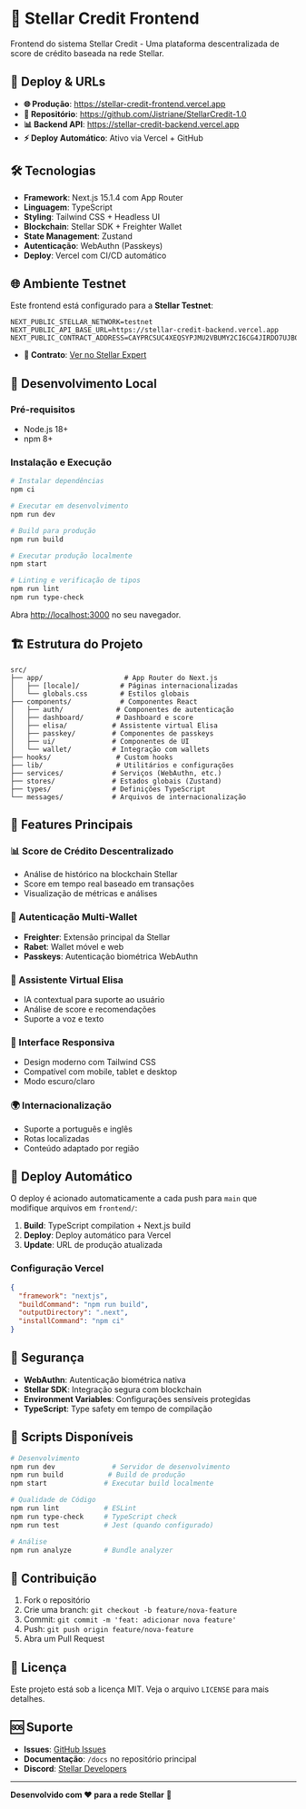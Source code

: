# 🌟 Stellar Credit Frontend

Frontend do sistema Stellar Credit - Uma plataforma descentralizada de score de crédito baseada na rede Stellar.

## 🚀 Deploy & URLs

- **🌐 Produção**: https://stellar-credit-frontend.vercel.app
- **🔗 Repositório**: https://github.com/Jistriane/StellarCredit-1.0
- **📊 Backend API**: https://stellar-credit-backend.vercel.app
- **⚡ Deploy Automático**: Ativo via Vercel + GitHub

## 🛠️ Tecnologias

- **Framework**: Next.js 15.1.4 com App Router
- **Linguagem**: TypeScript
- **Styling**: Tailwind CSS + Headless UI
- **Blockchain**: Stellar SDK + Freighter Wallet
- **State Management**: Zustand
- **Autenticação**: WebAuthn (Passkeys)
- **Deploy**: Vercel com CI/CD automático

## 🌐 Ambiente Testnet

Este frontend está configurado para a **Stellar Testnet**:

```env
NEXT_PUBLIC_STELLAR_NETWORK=testnet
NEXT_PUBLIC_API_BASE_URL=https://stellar-credit-backend.vercel.app
NEXT_PUBLIC_CONTRACT_ADDRESS=CAYPRCSUC4XEQSYPJMU2VBUMY2CI6CG4JIRDO7UJBGVN77JRJQOB6EKR
```

- **🔗 Contrato**: [Ver no Stellar Expert](https://stellar.expert/explorer/testnet/contract/CAYPRCSUC4XEQSYPJMU2VBUMY2CI6CG4JIRDO7UJBGVN77JRJQOB6EKR)

## 🚀 Desenvolvimento Local

### Pré-requisitos
- Node.js 18+
- npm 8+

### Instalação e Execução

```bash
# Instalar dependências
npm ci

# Executar em desenvolvimento
npm run dev

# Build para produção
npm run build

# Executar produção localmente
npm start

# Linting e verificação de tipos
npm run lint
npm run type-check
```

Abra [http://localhost:3000](http://localhost:3000) no seu navegador.

## 🏗️ Estrutura do Projeto

```
src/
├── app/                    # App Router do Next.js
│   ├── [locale]/          # Páginas internacionalizadas
│   └── globals.css        # Estilos globais
├── components/            # Componentes React
│   ├── auth/             # Componentes de autenticação
│   ├── dashboard/        # Dashboard e score
│   ├── elisa/           # Assistente virtual Elisa
│   ├── passkey/         # Componentes de passkeys
│   ├── ui/              # Componentes de UI
│   └── wallet/          # Integração com wallets
├── hooks/                # Custom hooks
├── lib/                  # Utilitários e configurações
├── services/            # Serviços (WebAuthn, etc.)
├── stores/              # Estados globais (Zustand)
├── types/               # Definições TypeScript
└── messages/            # Arquivos de internacionalização
```

## 🔧 Features Principais

### 📊 Score de Crédito Descentralizado
- Análise de histórico na blockchain Stellar
- Score em tempo real baseado em transações
- Visualização de métricas e análises

### 🔐 Autenticação Multi-Wallet
- **Freighter**: Extensão principal da Stellar
- **Rabet**: Wallet móvel e web
- **Passkeys**: Autenticação biométrica WebAuthn

### 🤖 Assistente Virtual Elisa
- IA contextual para suporte ao usuário
- Análise de score e recomendações
- Suporte a voz e texto

### 📱 Interface Responsiva
- Design moderno com Tailwind CSS
- Compatível com mobile, tablet e desktop
- Modo escuro/claro

### 🌍 Internacionalização
- Suporte a português e inglês
- Rotas localizadas
- Conteúdo adaptado por região

## 🚀 Deploy Automático

O deploy é acionado automaticamente a cada push para `main` que modifique arquivos em `frontend/`:

1. **Build**: TypeScript compilation + Next.js build
2. **Deploy**: Deploy automático para Vercel
3. **Update**: URL de produção atualizada

### Configuração Vercel

```json
{
  "framework": "nextjs",
  "buildCommand": "npm run build",
  "outputDirectory": ".next",
  "installCommand": "npm ci"
}
```

## 🔐 Segurança

- **WebAuthn**: Autenticação biométrica nativa
- **Stellar SDK**: Integração segura com blockchain
- **Environment Variables**: Configurações sensíveis protegidas
- **TypeScript**: Type safety em tempo de compilação

## 🧪 Scripts Disponíveis

```bash
# Desenvolvimento
npm run dev              # Servidor de desenvolvimento
npm run build           # Build de produção
npm start              # Executar build localmente

# Qualidade de Código
npm run lint           # ESLint
npm run type-check     # TypeScript check
npm run test           # Jest (quando configurado)

# Análise
npm run analyze        # Bundle analyzer
```

## 🤝 Contribuição

1. Fork o repositório
2. Crie uma branch: `git checkout -b feature/nova-feature`
3. Commit: `git commit -m 'feat: adicionar nova feature'`
4. Push: `git push origin feature/nova-feature`
5. Abra um Pull Request

## 📄 Licença

Este projeto está sob a licença MIT. Veja o arquivo `LICENSE` para mais detalhes.

## 🆘 Suporte

- **Issues**: [GitHub Issues](https://github.com/Jistriane/StellarCredit-1.0/issues)
- **Documentação**: `/docs` no repositório principal
- **Discord**: [Stellar Developers](https://discord.gg/stellardev)

---

**Desenvolvido com ❤️ para a rede Stellar** 🌟
